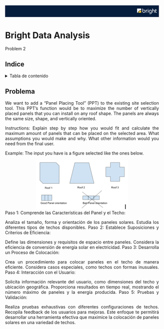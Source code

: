 ![header](https://github.com/Cora1218/Data_Analysis_Bright/blob/main/logo4.png) 

# Bright Data Analysis 
Problem 2

## Indice
<!-- TABLE OF CONTENTS -->
<details>
  <summary>Tabla de contenido</summary>
  <ol>
    <li><a href="#Problema">Introducción</a></li>
    <li><a href="#Objetivo">Objetivo</a></li>
    <li><a href="#Propósito">Propósito</a></li>
    <li><a href="#Metodología">Metodología</a></li>
    <li><a href="#Archivos">Archivos en Google Drive</a></li>
    <li><a href="#Tecnologías">Tecnologías Utilizadas</a></li>
    <li><a href="#Conclusiones">Conclusiones relevantes</a></li>
    <li><a href="#PowerBI">PowerBI</a></li>
    <li><a href="#Desarrollador">Desarrollador</a></li>
  </ol>
</details>

## Problema
<div align="justify">
We want to add a “Panel Placing Tool” (PPT) to the existing site selection tool. This PPT’s function would be to maximize the number of vertically placed panels that you can install on any roof shape. The panels are always the same size, shape, and vertically oriented.
  
Instructions: Explain step by step how you would fit and calculate the maximum amount of panels that can be placed on the selected area. What assumptions you would make and why. What other information would you need from the final user.

Example: The input you have is a figure selected like the ones below.
</div>
<div align="center">
<img src="https://github.com/Cora1218/Data_Analysis_Bright/blob/main/shapes.png" width=300> 
</div>
<div align="justify">
Paso 1: Comprende las Características del Panel y el Techo:

Analiza el tamaño, forma y orientación de los paneles solares.
Estudia los diferentes tipos de techos disponibles.
Paso 2: Establece Suposiciones y Criterios de Eficiencia:

Define las dimensiones y requisitos de espacio entre paneles.
Considera la eficiencia de conversión de energía solar en electricidad.
Paso 3: Desarrolla un Proceso de Colocación:

Crea un procedimiento para colocar paneles en el techo de manera eficiente.
Considera casos especiales, como techos con formas inusuales.
Paso 4: Interacción con el Usuario:

Solicita información relevante del usuario, como dimensiones del techo y ubicación geográfica.
Proporciona resultados en tiempo real, mostrando el número máximo de paneles y la energía producida.
Paso 5: Pruebas y Validación:

Realiza pruebas exhaustivas con diferentes configuraciones de techos.
Recopila feedback de los usuarios para mejoras.
Este enfoque te permitirá desarrollar una herramienta efectiva que maximice la colocación de paneles solares en una variedad de techos.
</div>




